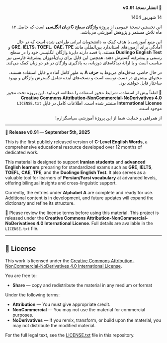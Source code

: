 <div dir="rtl">

🎉 **انتشار نسخهٔ v0.91**

14 شهریور 1404

این نخستین نسخهٔ عمومی از پروژهٔ **واژگان سطح C زبان انگلیسی** است که حاصل ۱۲ ماه تلاش مستمر و پژوهش آموزشی می‌باشد.

این منبع آموزشی با هدف کمک به دانشجویان ایرانی طراحی شده است که در حال آمادگی برای آزمون‌های استاندارد بین‌المللی مانند **GRE**، **IELTS**، **TOEFL**، **CAE**، **TPE** و **Duolingo English Test** هستند، یا قصد دارند دایرهٔ واژگان انگلیسی خود را در سطح رسمی و پیشرفته گسترش دهند. همچنین این فایل برای زبان‌آموزان پیشرفتهٔ فارسی نیز مناسب است و با ارائهٔ دیدگاه‌های دوزبانه، به یادگیری واژگان در هر دو زبان کمک می‌کند.

در حال حاضر، مدخل‌های مربوط به **حرف A** به طور کامل آماده و قابل استفاده هستند. محتوای بیشتری در دست توسعه است و نسخه‌های آینده شامل گسترش واژگان و بهبود ساختار فایل خواهند بود.

📄 لطفاً پیش از استفاده، شرایط مجوز استفاده را مطالعه فرمایید. این پروژه تحت مجوز **Creative Commons Attribution-NonCommercial-NoDerivatives 4.0 International License** منتشر شده است. اطلاعات کامل در فایل `LICENSE.txt` موجود است.

از همراهی و حمایت شما از این پروژهٔ آموزشی سپاسگزارم!

</div>

---

🎉 **Release v0.91 — September 5th, 2025**

This is the first publicly released version of **C-Level English Words**, a comprehensive educational resource developed over 12 months of dedicated work.

This material is designed to support **Iranian students** and **advanced English learners** preparing for standardized exams such as **GRE**, **IELTS**, **TOEFL**, **CAE**, **TPE**, and the **Duolingo English Test**. It also serves as a valuable tool for learners of **Persian/Farsi vocabulary** at advanced levels, offering bilingual insights and cross-linguistic support.

Currently, the entries under **Alphabet A** are complete and ready for use. Additional content is in development, and future updates will expand the dictionary and refine its structure.

📄 Please review the license terms before using this material. This project is released under the **Creative Commons Attribution-NonCommercial-NoDerivatives 4.0 International License**. Full details are available in the `LICENSE.txt` file.

---

## 🔐 License

This work is licensed under the [Creative Commons Attribution-NonCommercial-NoDerivatives 4.0 International License](https://creativecommons.org/licenses/by-nc-nd/4.0/).

You are free to:
- **Share** — copy and redistribute the material in any medium or format

Under the following terms:
- **Attribution** — You must give appropriate credit.
- **NonCommercial** — You may not use the material for commercial purposes.
- **NoDerivatives** — If you remix, transform, or build upon the material, you may not distribute the modified material.

For the full legal text, see the [LICENSE.txt](LICENSE.txt) file in this repository.



